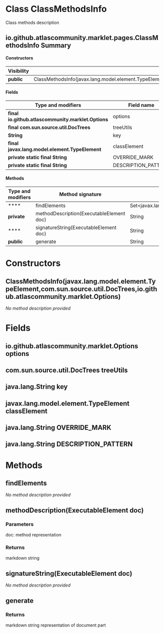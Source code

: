 Class ClassMethodsInfo
======================
Class methods description

io.github.atlascommunity.marklet.pages.ClassMethodsInfo Summary
-------
#### Constructors
| Visibility | Signature                                                                                                                    |
| ---------- | ---------------------------------------------------------------------------------------------------------------------------- |
| **public** | ClassMethodsInfo(javax.lang.model.element.TypeElement,com.sun.source.util.DocTrees,io.github.atlascommunity.marklet.Options) |
#### Fields
| Type and modifiers                                 | Field name          |
| -------------------------------------------------- | ------------------- |
| **final io.github.atlascommunity.marklet.Options** | options             |
| **final com.sun.source.util.DocTrees**             | treeUtils           |
| **String**                                         | key                 |
| **final javax.lang.model.element.TypeElement**     | classElement        |
| **private static final String**                    | OVERRIDE_MARK       |
| **private static final String**                    | DESCRIPTION_PATTERN |
#### Methods
| Type and modifiers | Method signature                         | Return type                                     |
| ------------------ | ---------------------------------------- | ----------------------------------------------- |
| ****               | findElements                             | Set<javax.lang.model.element.ExecutableElement> |
| **private**        | methodDescription(ExecutableElement doc) | String                                          |
| ****               | signatureString(ExecutableElement doc)   | String                                          |
| **public**         | generate                                 | String                                          |

Constructors
============
ClassMethodsInfo(javax.lang.model.element.TypeElement,com.sun.source.util.DocTrees,io.github.atlascommunity.marklet.Options)
----------------------------------------------------------------------------------------------------------------------------
*No method description provided*



Fields
======
io.github.atlascommunity.marklet.Options options
------------------------------------------------

com.sun.source.util.DocTrees treeUtils
--------------------------------------

java.lang.String key
--------------------

javax.lang.model.element.TypeElement classElement
-------------------------------------------------

java.lang.String OVERRIDE_MARK
------------------------------

java.lang.String DESCRIPTION_PATTERN
------------------------------------


Methods
=======
findElements
------------
*No method description provided*


methodDescription(ExecutableElement doc)
----------------------------------------


### Parameters

doc: method representation

### Returns

markdown string


signatureString(ExecutableElement doc)
--------------------------------------
*No method description provided*


generate
--------


### Returns

markdown string representation of document part



